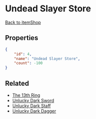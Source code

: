 # Undead Slayer Store

<no description available>

[Back to itemShop](../item-shops.md)

## Properties

```json
{
    "id": 4,
    "name": "Undead Slayer Store",
    "count": -100
}
```

## Related

- [The 13th Ring](../items/500-the-13th-ring.md)
- [Unlucky Dark Sword](../items/501-unlucky-dark-sword.md)
- [Unlucky Dark Staff](../items/502-unlucky-dark-staff.md)
- [Unlucky Dark Dagger](../items/503-unlucky-dark-dagger.md)

